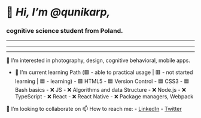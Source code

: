 # 👋 *Hi, I’m @qunikarp,*
### cognitive science student from Poland.
---
---
---
👀 I’m interested in photography, design, cognitive behavioral, mobile apps.
- 🌱 I’m current learning Path (🟩 - able to practical usage | 🟥 - not started learning | 🟦 - learning)
      - 🟩 HTML5
      - 🟦 Version Control
      - 🟦 CSS3
      - 🟦 Bash basics
      - ❌ JS
      - ❌ Algorithms and data Structure
      - ❌ Node.js
      - ❌ TypeScript
      - ❌ React
      - ❌ React Native
      - ❌ Package managers, Webpack
      
💞️ I’m looking to collaborate on 
📫 How to reach me:
     - [LinkedIn](https://www.linkedin.com/in/jakub-karp/)
     - [Twitter](https://twitter.com/qunikarp)

<!---
qunikarp/qunikarp is a ✨ special ✨ repository because its `README.md` (this file) appears on your GitHub profile.
You can click the Preview link to take a look at your changes.
--->
